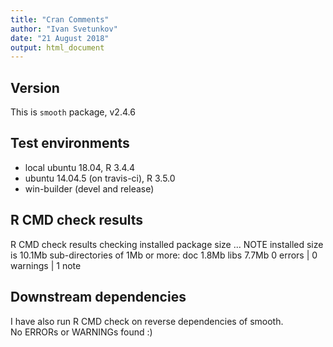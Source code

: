```yaml
---
title: "Cran Comments"
author: "Ivan Svetunkov"
date: "21 August 2018"
output: html_document
---
```

## Version
This is ``smooth`` package, v2.4.6

## Test environments
* local ubuntu 18.04, R 3.4.4
* ubuntu 14.04.5 (on travis-ci), R 3.5.0
* win-builder (devel and release)

## R CMD check results
R CMD check results
checking installed package size ... NOTE
  installed size is  10.1Mb
  sub-directories of 1Mb or more:
    doc    1.8Mb
    libs   7.7Mb
0 errors | 0 warnings | 1 note

## Downstream dependencies
I have also run R CMD check on reverse dependencies of smooth.  
No ERRORs or WARNINGs found :)
